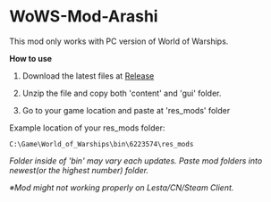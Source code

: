 # WoWS-Mod-Arashi
This mod only works with PC version of World of Warships.

**How to use**
1. Download the latest files at [Release][Releaselink]

[Releaselink]: https://github.com/UntitledWorld/WoWS-Mod-Arashi/releases "Go Release"

2. Unzip the file and copy both 'content' and 'gui' folder.

3. Go to your game location and paste at 'res_mods' folder

Example location of your res_mods folder:
```
C:\Game\World_of_Warships\bin\6223574\res_mods
```
*Folder inside of 'bin' may vary each updates. Paste mod folders into newest(or the highest number) folder.*

*※Mod might not working properly on Lesta/CN/Steam Client.*
